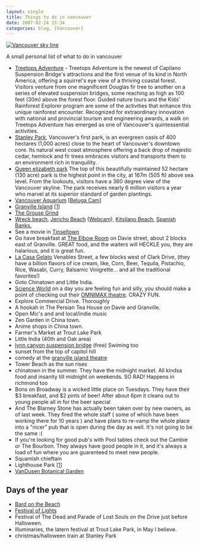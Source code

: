 ```yaml
---
layout: single
title: Things to do in vancouver
date: 2007-02-24 15:34
categories: blog, [Vancouver]
---
```

<a href="/public/uploads/2007/02/vancouver_ib.jpg" title="Vancouver sky line"><img src="/public/uploads/2007/02/vancouver_ib.thumbnail.jpg" alt="Vancouver sky line" border="0" /></a>

A small personal list of what to do in vancouver
<ul>
	<li><a href="http://www.capbridge.com/explore_vancouver_park/treetop_attraction.html">Treetops Adventure</a> - Treetops Adventure is the newest of Capilano Suspension Bridge's attractions and the first venue of its kind in North America, offering a squirrel's eye view of a thriving coastal forest. Visitors venture from one magnificent Douglas fir tree to another on a series of elevated suspension bridges, some reaching as high as 100 feet (30m) above the forest floor. Guided nature tours and the Kids' Rainforest Explorer program are some of the activities that enhance this unique rainforest encounter. Recognized for extraordinary innovation with national and provincial tourism and engineering awards, a walk on Treetops Adventure has emerged as one of Vancouver's quintessential activities.</li>
	<li><a href="http://www.city.vancouver.bc.ca/parks/parks/stanley/index.htm">Stanley Park</a>, Vancouver's first park, is an evergreen oasis of 400 hectares (1,000 acres) close to the heart of Vancouver's downtown core. Its natural west coast atmosphere offering a back drop of majestic cedar, hemlock and fir trees embraces visitors and transports them to an environment rich in tranquility.</li>
	<li><a href="http://www.city.vancouver.bc.ca/parks/parks/queenelizabeth/">Queen elizabeth park</a> The top of this beautifully maintained 52 hectare (130 acre) park is the highest point in the city, at 167m (505 ft) above sea level. From the lookouts, visitors have a 360 degree view of the Vancouver skyline. The park receives nearly 6 million visitors a year who marvel at its superior standard of garden plantings.</li>
	<li><a href="http://www.vanaqua.org/">Vancouver Aquarium</a> [<a href="http://www.vanaqua.org/belugacam/index.html">Beluga Cam</a>]</li>
	<li><a href="http://www.granvilleisland.bc.ca/">Granville Island</a> [<a href="http://www.downtownvan.com/granvilleisle.htm">1</a>]</li>
	<li><a href="http://www.grousemountain.com">The Grouse Grind</a></li>
	<li><a href="http://www.wreckbeach.org/">Wreck beach</a>, <a href="http://www.virtualvancouver.com/jericobeach.html">Jericho Beach</a> (<a href="http://www.jericho.bc.ca/webcam/webcam.html">Webcam</a>), <a href="http://www.virtualvancouver.com/kitsbeach.html">Kitsilano Beach</a>, <a href="http://www.city.vancouver.bc.ca/parks/rec/beaches/spanw1.htm">Spanish Banks.</a></li>
	<li>See a movie in <a href="http://www.cinemark.com/theater_showtimes.asp?theater_id=504">Tinseltown</a></li>
	<li>Go have breakfast at <a href="http://www.123vancouver.com/restaurants/elbow-room.htm">The Elbow Room</a> on Davie street, about 2 blocks east of Granville. GREAT food, and the waiters will HECKLE you, they are halarious, and it is great fun.</li>
	<li><a href="http://www.frommers.com/destinations/vancouver/D52085.html">La Casa Gelato</a> Venables Street, a few blocks west of Clark Drive, (they have a billion flavors of ice cream, like, Corn, Beer, Tequila, Pistachio, Rice, Wasabi, Curry, Balsamic Vinigrette... and all the traditional favorites!)</li>
	<li>Goto Chinatown and Little India.</li>
	<li><a href="http://www.scienceworld.bc.ca/">Science World</a> on a day you are feeling fun and silly, you should make a point of checking out their <a href="http://www.scienceworld.bc.ca/whats_on/alcan_omnimax_theatre/overview.htm">OMNIMAX theatre</a>. CRAZY FUN.</li>
	<li>Explore Commercial Drive. Thoroughly</li>
	<li>A hookah in The Persian Tea House on Davie and Granville.</li>
	<li>Open Mic's and and local/indie music</li>
	<li>Zen Garden in China town.</li>
	<li>Anime shops in China town.</li>
	<li>Farmer's Market at Trout Lake Park</li>
	<li>Little India (40th and Oak area)</li>
	<li><a href="http://www.findfamilyfun.com/lynncanyon.htm">lynn canyon suspension bridge</a> (free) Swiming too</li>
	<li>sunset from the top of capitol hill</li>
	<li>comedy at the <a href="http://www.artsclub.com/aboutus/rentalgranville.htm">granville island theatre</a></li>
	<li>Tower Beach as the sun rises</li>
	<li>chinatown in the summer. They have the midnight market. All kindsa food and insanity till midnight on weekends. SO RAD! Happens in richmond too</li>
	<li>Bons on Broadway is a wicked little place on Tuesdays. They have their $3 breakfast, and $2 pints of beer! After about 6pm it cleans out to young people all in for the beer special</li>
	<li>And The Blarney Stone has actually been taken over by new owners, as of last week. They fired the whole staff ( some of which have been working there for 10 years ) and have plans to re-vamp the whole place into a "nicer" pub that is open during the day as well. It's not going to be the same :(</li>
	<li>If you're looking for good pub's with Pool tables check out the Cambie or The Bourbon. They always have good people in it, and it's always a load of fun where you are guarenteed to meet new people.</li>
	<li>Squamish chieftain</li>
	<li>Lighthouse Park [<a href="http://www.seethenorthshore.com/light/light.htm">1</a>]</li>
	<li><a href="http://vancouver.ca/parks/parks/vandusen/index.htm">VanDusen Botanical Garden</a></li>
</ul>
<h2>Days of the year</h2>
<ul>
	<li><a href="http://www.bardonthebeach.org/">Bard on the Beach</a></li>
	<li><a href="http://www.wcities.com/en/record/,315954/73/record.html">Festival of Lights</a></li>
	<li>Festival of The Dead and Parade of Lost Souls on the Drive just before Halloween.</li>
	<li>Illuminaries, the latern festival at Trout Lake Park, in May I believe.</li>
	<li>christmas/halloween train at Stanley Park</li>
</ul>

